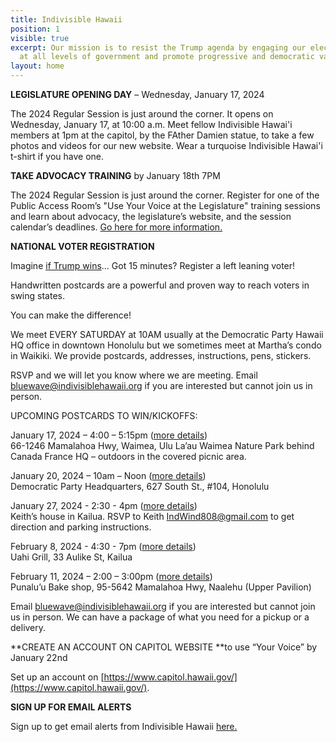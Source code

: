 ```yaml
---
title: Indivisible Hawaii
position: 1
visible: true
excerpt: Our mission is to resist the Trump agenda by engaging our elected officials
  at all levels of government and promote progressive and democratic values.
layout: home
---
```


**LEGISLATURE OPENING DAY** – Wednesday, January 17, 2024

The 2024 Regular Session is just around the corner. It opens on Wednesday, January 17, at 10:00 a.m. Meet fellow Indivisible Hawai'i members at 1pm at the capitol, by the FAther Damien statue, to take a few photos and videos for our new website. Wear a turquoise Indivisible Hawai'i t-shirt if you have one.

**TAKE ADVOCACY TRAINING** by January 18th 7PM

The 2024 Regular Session is just around the corner. Register for one of the Public Access Room’s "Use Your Voice at the Legislature" training sessions and learn about advocacy, the legislature’s website, and the session calendar’s deadlines. [Go here for more information.](https://lrb.hawaii.gov/par/sign-up-for-a-training-session/)

**NATIONAL VOTER REGISTRATION**

Imagine [if Trump wins](https://www.pbs.org/video/washington-week-with-the-atlantic-full-episode-122923-jqefhy/)… Got 15 minutes? Register a left leaning voter!

Handwritten postcards are a powerful and proven way to reach voters in swing states.

You can make the difference!

We meet EVERY SATURDAY at 10AM usually at the Democratic Party Hawaii HQ office in downtown Honolulu but we sometimes meet at Martha’s condo in Waikiki. We provide postcards, addresses, instructions, pens, stickers.

RSVP and we will let you know where we are meeting. Email [bluewave@indivisiblehawaii.org](mailto:bluewave@indivisiblehawaii.org) if you are interested but cannot join us in person.

UPCOMING POSTCARDS TO WIN/KICKOFFS:

January 17, 2024 – 4:00 – 5:15pm ([more details](https://swingleft.org/event/register/mobilize:597464?s=u))\
66-1246 Mamalahoa Hwy, Waimea, Ulu La’au Waimea Nature Park behind Canada France HQ – outdoors in the covered picnic area.

January 20, 2024 – 10am – Noon ([more details](https://swingleft.org/event/register/mobilize:563295?s=u))\
Democratic Party Headquarters, 627 South St., #104, Honolulu

January 27, 2024 - 2:30 - 4pm ([more details](https://www.mobilize.us/swingleft/event/599589/)) \
Keith’s house in Kailua. RSVP to Keith [IndWind808@gmail.com](mailto:IndWind808@gmail.com) to get direction and parking instructions.

February 8, 2024 - 4:30 - 7pm ([more details](https://www.mobilize.us/swingleft/event/599590/))\
Uahi Grill, 33 Aulike St, Kailua

February 11, 2024 – 2:00 – 3:00pm ([more details](https://swingleft.org/event/register/mobilize:584057?s=u))\
Punalu’u Bake shop, 95-5642 Mamalahoa Hwy, Naalehu (Upper Pavilion)

Email [bluewave@indivisiblehawaii.org](mailto:bluewave@indivisiblehawaii.org) if you are interested but cannot join us in person. We can have a package of what you need for a pickup or a delivery. 

**CREATE AN ACCOUNT ON CAPITOL WEBSITE **to use “Your Voice” by January 22nd

Set up an account on [https://www.capitol.hawaii.gov/](https://www.capitol.hawaii.gov/).

**SIGN UP FOR EMAIL ALERTS**

Sign up to get email alerts from Indivisible Hawaii [here.](/join/)